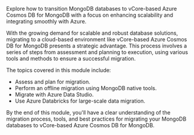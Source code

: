 Explore how to transition MongoDB databases to vCore-based Azure Cosmos DB for MongoDB with a focus on enhancing scalability and integrating smoothly with Azure.

With the growing demand for scalable and robust database solutions, migrating to a cloud-based environment like vCore-based Azure Cosmos DB for MongoDB presents a strategic advantage. This process involves a series of steps from assessment and planning to execution, using various tools and methods to ensure a successful migration.

The topics covered in this module include:

- Assess and plan for migration.
- Perform an offline migration using MongoDB native tools.
- Migrate with Azure Data Studio.
- Use Azure Databricks for large-scale data migration.

By the end of this module, you'll have a clear understanding of the migration process, tools, and best practices for migrating your MongoDB databases to vCore-based Azure Cosmos DB for MongoDB.
